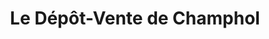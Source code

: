 ---
title: "Le Dépôt-Vente de Champhol"
url: /champhol/le-depot-vente-de-champhol/
shop: charité
---